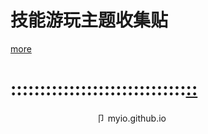 # 技能游玩主题收集贴
[more](https://myngy.github.io/)  <br />
# ::::::::::::::::::::::::::::::[::](https://github.com/myio/myio.github.io/edit/master/README.md)

                                    卩 myio.github.io
